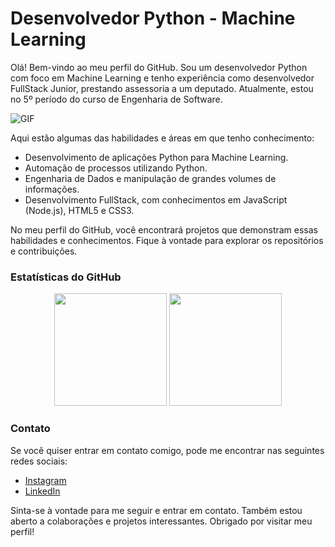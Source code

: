 # Desenvolvedor Python - Machine Learning

Olá! Bem-vindo ao meu perfil do GitHub. Sou um desenvolvedor Python com foco em Machine Learning e tenho experiência como desenvolvedor FullStack Junior, prestando assessoria a um deputado. Atualmente, estou no 5º período do curso de Engenharia de Software.

![GIF](https://media.giphy.com/media/skTshaXoT9Hig/giphy.gif)


Aqui estão algumas das habilidades e áreas em que tenho conhecimento:

- Desenvolvimento de aplicações Python para Machine Learning.
- Automação de processos utilizando Python.
- Engenharia de Dados e manipulação de grandes volumes de informações.
- Desenvolvimento FullStack, com conhecimentos em JavaScript (Node.js), HTML5 e CSS3.

No meu perfil do GitHub, você encontrará projetos que demonstram essas habilidades e conhecimentos. Fique à vontade para explorar os repositórios e contribuições.

### Estatísticas do GitHub
<div align="center">
  <img height="180em" src="https://github-readme-stats.vercel.app/api?username=faellm&show_icons=true&theme=dark&include_all_commits=true&count_private=true"/>
  <img height="180em" src="https://github-readme-stats.vercel.app/api/top-langs/?username=faellm&layout=compact&langs_count=7&theme=dark"/>
</div>

### Contato

Se você quiser entrar em contato comigo, pode me encontrar nas seguintes redes sociais:

- [Instagram](https://www.instagram.com/fael_lm)
- [LinkedIn](https://www.linkedin.com/in/rafael-lara-martins-668402157/)

Sinta-se à vontade para me seguir e entrar em contato. Também estou aberto a colaborações e projetos interessantes. Obrigado por visitar meu perfil!
